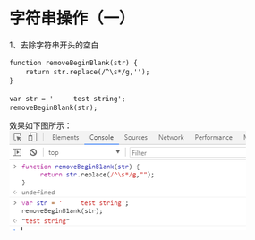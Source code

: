 # 字符串操作（一）
1、去除字符串开头的空白

```
function removeBeginBlank(str) {
    return str.replace(/^\s*/g,'');
}

var str = '     test string';
removeBeginBlank(str);
```
效果如下图所示：<br>
![](https://github.com/clearloverP/javascript/blob/master/Demo/pics/001.png) 
